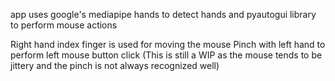 app uses google's mediapipe hands to detect hands and pyautogui library to perform mouse actions

Right hand index finger is used for moving the mouse
Pinch with left hand to perform left mouse button click
(This is still a WIP as the mouse tends to be jittery and the pinch is not always recognized well)
